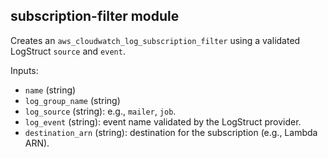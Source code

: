 ## subscription-filter module

Creates an `aws_cloudwatch_log_subscription_filter` using a validated LogStruct `source` and `event`.

Inputs:
- `name` (string)
- `log_group_name` (string)
- `log_source` (string): e.g., `mailer`, `job`.
- `log_event` (string): event name validated by the LogStruct provider.
- `destination_arn` (string): destination for the subscription (e.g., Lambda ARN).
